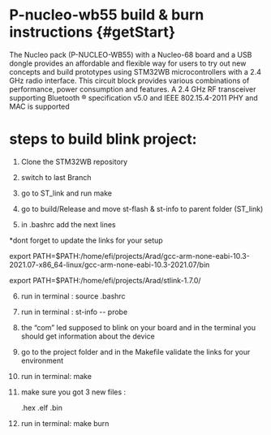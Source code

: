 # P-nucleo-wb55 build & burn instructions    {#getStart}

The Nucleo pack (P-NUCLEO-WB55) with a Nucleo-68 board and a USB dongle provides
an affordable and flexible way for users to try out new concepts and build prototypes using
STM32WB microcontrollers with a 2.4 GHz radio interface.
This circuit block provides various combinations of performance, power consumption and
features. A 2.4 GHz RF transceiver supporting Bluetooth ® specification v5.0 and IEEE
802.15.4-2011 PHY and MAC is supported

# steps to build blink project: 

1. Clone the STM32WB repository

2. switch to last Branch

3. go to ST_link and run make

4. go to build/Release and move st-flash & st-info to parent folder (ST_link)

5. in .bashrc add the next lines

*dont forget to update the links for your setup

export PATH=$PATH:/home/efi/projects/Arad/gcc-arm-none-eabi-10.3-2021.07-x86_64-linux/gcc-arm-none-eabi-10.3-2021.07/bin

export PATH=$PATH:/home/efi/projects/Arad/stlink-1.7.0/
	
6. run in terminal : source .bashrc

7. run in terminal : st-info -- probe

8. the “com” led supposed to blink on your board and in the terminal you should get information about the device 

9. go to the project folder and in the Makefile validate the links for your environment

10. run in terminal: make

11. make sure you got 3 new files :

	.hex
	.elf
	.bin
12. run in terminal: make burn

	
